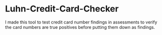 # Luhn-Credit-Card-Checker
I made this tool to test credit card number findings in assessments to verify the card numbers are true positives before putting them down as findings.
